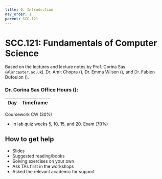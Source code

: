 ```yaml
---
title: 0. Introduction
nav_order: 1
parent: SCC.121
---
```

# SCC.121: Fundamentals of Computer Science

Based on the lectures and lecture notes by Prof. Corina Sas (`@lancaster.ac.uk`), Dr. Amit Chopra (), Dr. Emma Wilson (), and Dr. Fabien Dufoulon ().
### Dr. Corina Sas Office Hours ():

| Day | Timeframe |
| --- | --------- |

Coursework CW (30%)
- In lab quiz weeks 5, 10, 15, and 20.
Exam (70%)

## How to get help
- Slides
- Suggested reading/books
- Solving exercises on your own
- Ask TAs first in the workshops
- Asked the relevant academic for support


